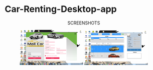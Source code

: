# Car-Renting-Desktop-app

 <div align="center">
 
 SCREENSHOTS

<img src="https://github.com/abdeldev007/Car-Renting-Desktop-app/blob/master/screenshots/c1.PNG" width="40%">

<img src="https://github.com/abdeldev007/Car-Renting-Desktop-app/blob/master/screenshots/c2.PNG" width="40%"> 
  </div>


